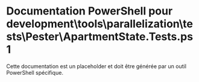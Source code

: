 # Documentation PowerShell pour development\tools\parallelization\tests\Pester\ApartmentState.Tests.ps1

Cette documentation est un placeholder et doit être générée par un outil PowerShell spécifique.
